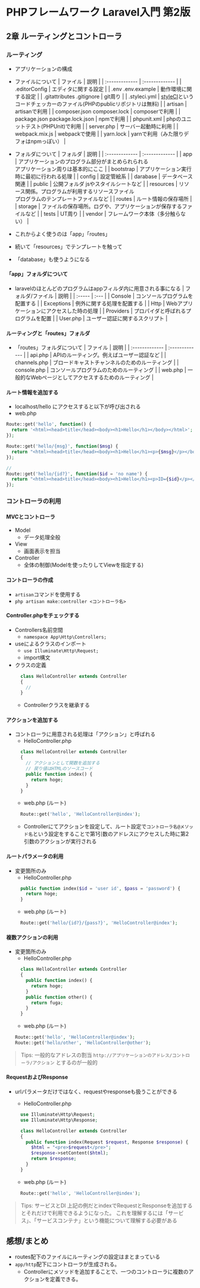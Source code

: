 # PHPフレームワーク Laravel入門 第2版

## 2章 ルーティングとコントローラ

### ルーティング
- アプリケーションの構成
- ファイルについて
  | ファイル | 説明 |
  | :------------- | :------------- |
  | .editorConfig | エディタに関する設定 |
  | .env .env.example | 動作環境に関する設定 |
  | .gitattributes .gitignore | git周り |
  | .styleci.yml | [styleCI](https://styleci.io/)というコードチェッカーのファイル(PHPのpublicリポジトリは無料) |
  | artisan | artisanで利用 |
  | composer.json composer.lock | composerで利用 |
  | package.json package.lock.json | npmで利用 |
  | phpunit.xml | phpのユニットテスト(PHPUnit)で利用 |
  | server.php | サーバー起動時に利用 |
  | webpack.mix.js | webpackで使用 |
  | yarn.lock | yarnで利用（みた限りデフォはnpmっぽい） |

- フォルダについて
  | フォルダ | 説明 |
  | :------------- | :------------- |
  | app | アプリケーションのプログラム部分がまとめられられる<br>アプリケーション周りは基本的にここ |
  | bootstrap | アプリケーション実行時に最初に行われる処理 |
  | config | 設定管絵系 |
  | darabase | データベース関連 |
  | public | 公開フォルダ jsやスタイルシートなど |
  | resources | リソース関係。プログラムが利用するリソースファイル<br>プログラムのテンプレートファイルなど |
  | routes | ルート情報の保存場所 |
  | storage | ファイルの保存場所。ログや、アプリケーションが保存するファイルなど |
  | tests | UT周り |
  | vendor | フレームワーク本体（多分触らない） |

- これからよく使うのは「app」「routes」
- 続いて「resources」でテンプレートを触って
- 「database」も使うようになる

#### 「app」フォルダについて
- laravelのほとんどのプログラムはappフィルダ内に用意される事になる
  | フォルダ/ファイル | 説明 |
  | :----- | :--- |
  | Console | コンソールプログラムを配置する |
  | Exceptions | 例外に関する処理を配置する |
  | Http | Webアプリケーションにアクセスした時の処理 |
  | Providers | プロパイダと呼ばれるプログラムを配置 |
  | User.php | ユーザー認証に関するスクリプト |

#### ルーティングと「routes」フォルダ
- 「routes」フォルダについて
  | ファイル | 説明 |
  | :------------- | :------------- |
  | api.php | APIのルーティング。例えばユーザー認証など |
  | channels.php | ブロードキャストチャンネルのためのルーティング |
  | console.php | コンソールプログラムのためのルーティング |
  | web.php | 一般的なWebページとしてアクセスするためのルーティング |

#### ルート情報を追加する

- localhost/hello にアクセスすると以下が呼び出される
- web.php

```php
Route::get('hello', function() {
  return '<html><head>title</head><body><h1>Hello</h1></body></html>';
});

Route::get('hello/{msg}', function($msg) {
  return "<html><head>title</head><body><h1>Hello</h1><p>{$msg}</p></body></html>";
});

// 
Route::get('hello/{id?}', function($id = 'no name') {
  return "<html><head>title</head><body><h1>Hello</h1><p>ID={$id}</p></body></html>";
});
```

### コントローラの利用

#### MVCとコントローラ

- Model
  - データ処理全般
- View
  - 画面表示を担当
- Controller
  - 全体の制御(Modelを使ったりしてViewを指定する)

#### コントローラの作成

- `artisan`コマンドを使用する
- `php artisan make:controller <コントローラ名>`

#### Controller.phpをチェックする

- Controllers名前空間
  - `namespace App\Http\Controllers;`
- useによるクラスのインポート
  - `use Illuminate\Http\Request;`
  - import構文
- クラスの定義
  ```php
    class HelloController extends Controller
    {
      //
    }
  ```
  - Controllerクラスを継承する

#### アクションを追加する

- コントローラに用意される処理は「アクション」と呼ばれる
  - HelloController.php
  ```php
    class HelloController extends Controller
    {
      // アクションとして関数を追加する
      // 戻り値はHTMLのソースコード
      public function index() {
        return hoge;
      }
    }
  ```
  - web.php (ルート)
  ```php
    Route::get('hello', 'HelloController@index');
  ```
  - Controllerにてアクションを設定して、ルート設定で`コントローラ名@メソッド名`という設定をすることで第1引数のアドレスにアクセスした時に第2引数のアクションが実行される

#### ルートパラメータの利用
- 変更箇所のみ
  - HelloController.php
  ```php
    public function index($id = 'user id', $pass = 'password') {
      return hoge;
    }
  ```
  - web.php (ルート)
  ```php
    Route::get('hello/{id?}/{pass?}', 'HelloController@index');
  ```

#### 複数アクションの利用
- 変更箇所のみ
  - HelloController.php
  ```php
    class HelloController extends Controller
    {
      public function index() {
        return hoge;
      }
      public function other() {
        return fuga;
      }
    }
  ```
  - web.php (ルート)
  ```php
  Route::get('hello', 'HelloController@index');
  Route::get('hello/other', 'HelloController@other');
  ```

> Tips: 一般的なアドレスの割当
> `http://アプリケーションのアドレス/コントローラ/アクション`
> とするのが一般的

#### RequestおよびResponse

- urlパラメータだけではなく、requestやresponseも扱うことができる

  - HelloController.php
  ```php
    use Illuminate\Http\Request;
    use Illuminate\Http\Response;

    class HelloController extends Controller
    {
      public function index(Request $request, Response $response) {
        $html = "<pre>$request</pre>";
        $response->setContent($html);
        return $response;
      }
    }
  ```

  - web.php (ルート)
  ```php
    Route::get('hello', 'HelloController@index');
  ```

> Tips: サービスとDI
> 上記の例だとindexでRequestとResponseを追加するとそれだけで利用できるようになった。
> これを理解するには「サービス」、「サービスコンテナ」という機能について理解する必要がある

## 感想/まとめ

- routes配下のファイルにルーティングの設定はまとまっている
- `app/http`配下にコントローラが生成される。
  - Controllerにメソッドを追加することで、一つのコントローラに複数のアクションを定義できる。
